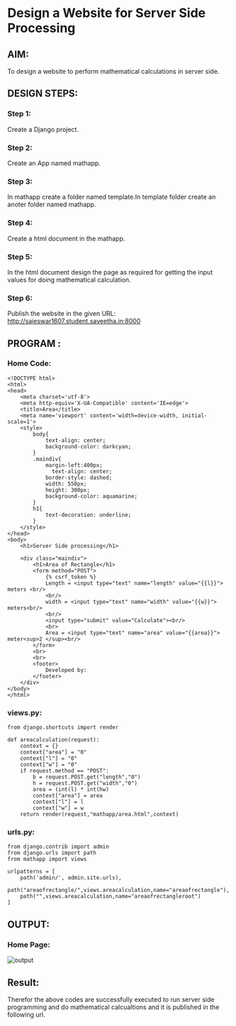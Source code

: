 # Design a Website for Server Side Processing

## AIM:
To design a website to perform mathematical calculations in server side.

## DESIGN STEPS:

### Step 1:

Create a Django project.

### Step 2:

Create an App named mathapp.


### Step 3:

In mathapp create a folder named template.In template folder create an anoter folder named mathapp.

### Step 4:

Create a html document in the mathapp.

### Step 5:

In the html document design the page as required for getting the input values for doing mathematical calculation.

### Step 6:

Publish the website in the given URL:  http://saieswar1607.student.saveetha.in:8000

## PROGRAM :
### Home Code:
```
<!DOCTYPE html>
<html>
<head>
    <meta charset='utf-8'>
    <meta http-equiv='X-UA-Compatible' content='IE=edge'>
    <title>Area</title>
    <meta name='viewport' content='width=device-width, initial-scale=1'>
    <style>
        body{
            text-align: center;
            background-color: darkcyan;
        }
        .maindiv{
            margin-left:400px;
              text-align: center;
            border-style: dashed;
            width: 550px;
            height: 300px;
            background-color: aquamarine;
        }
        h1{
            text-decoration: underline;
        }
    </style>
</head>
<body>
    <h1>Server Side processing</h1>
    
    <div class="maindiv">
        <h1>Area of Rectangle</h1>
        <form method="POST">
            {% csrf_token %}
            Length = <input type="text" name="length" value="{{l}}"> meters <br/>
            <br/>
            width = <input type="text" name="width" value="{{w}}"> meters<br/>
            <br/>
            <input type="submit" value="Calculate"><br/>
            <br>
            Area = <input type="text" name="area" value="{{area}}"> meter<sup>2 </sup><br/>
        </form>
        <br>
        <br>
        <footer>
            Developed by: 
        </footer>
    </div>
</body>
</html>
```
### views.py:
```
from django.shortcuts import render

def areacalculation(request):
    context = {}
    context["area"] = "0"
    context["l"] = "0"
    context["w"] = "0"
    if request.method == "POST":
        b = request.POST.get("length","0")
        h = request.POST.get("width","0")
        area = (int(l) * int(hw)
        context["area"] = area
        context["l"] = l
        context["w"] = w
    return render(request,"mathapp/area.html",context)
```
### urls.py:
```
from django.contrib import admin
from django.urls import path
from mathapp import views

urlpatterns = [
    path('admin/', admin.site.urls),
    path("areaofrectangle/",views.areacalculation,name="areaofrectangle"),
    path("",views.areacalculation,name="areaofrectangleroot")
]
```
## OUTPUT:

### Home Page:
![output](https://user-images.githubusercontent.com/93427011/154913339-aea63635-40a8-4659-8c38-7188385df19b.jpeg)

## Result:
Therefor the above codes are successfully executed to run server side programming and do mathematical calcualtions and it is published in the following url.


